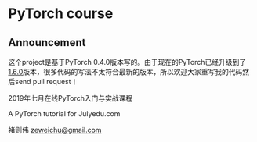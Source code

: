 # PyTorch course

## Announcement
这个project是基于PyTorch 0.4.0版本写的。由于现在的PyTorch已经升级到了[1.6.0](https://pytorch.org/)版本，很多代码的写法不太符合最新的版本，所以欢迎大家重写我的代码然后send pull request！

2019年七月在线PyTorch入门与实战课程

A PyTorch tutorial for Julyedu.com

褚则伟
zeweichu@gmail.com


